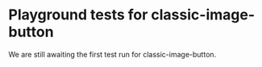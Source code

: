# Playground tests for classic-image-button
We are still awaiting the first test run for classic-image-button.

